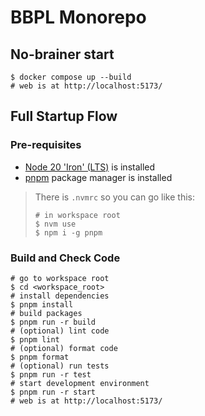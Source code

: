 # BBPL Monorepo

## No-brainer start

```shell
$ docker compose up --build
# web is at http://localhost:5173/
```

## Full Startup Flow

### Pre-requisites

- [Node 20 'Iron' (LTS)](https://nodejs.org/en/download) is installed
- [pnpm](https://pnpm.io/) package manager is installed

> There is `.nvmrc` so you can go like this:
>
> ```shell
> # in workspace root
> $ nvm use
> $ npm i -g pnpm
> ```

### Build and Check Code

```shell
# go to workspace root
$ cd <workspace_root>
# install dependencies
$ pnpm install
# build packages
$ pnpm run -r build
# (optional) lint code
$ pnpm lint
# (optional) format code
$ pnpm format
# (optional) run tests
$ pnpm run -r test
# start development environment
$ pnpm run -r start
# web is at http://localhost:5173/
```
